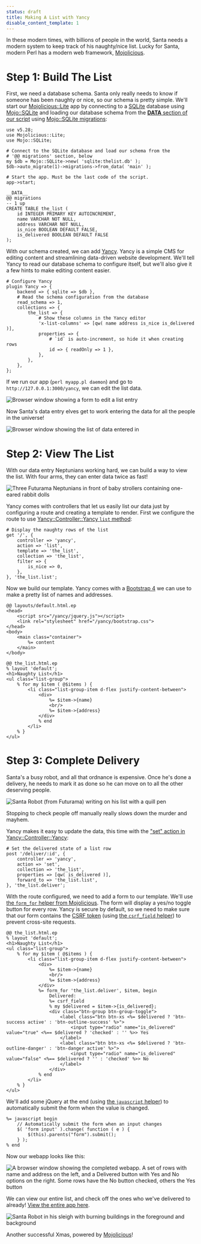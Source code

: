 ```yaml
---
status: draft
title: Making A List with Yancy
disable_content_template: 1
---
```


In these modern times, with billions of people in the world, Santa needs a
modern system to keep track of his naughty/nice list. Lucky for Santa, modern
Perl has a modern web framework, [Mojolicious](http://mojolicious.org).

# Step 1: Build The List

First, we need a database schema. Santa only really needs to know if someone
has been naughty or nice, so our schema is pretty simple. We'll start our
[Mojolicious::Lite](https://mojolicious.org/perldoc/Mojolicious/Guides/Tutorial)
app by connecting to a [SQLite](http://sqlite.org) database using
[Mojo::SQLite](https://metacpan.org/pod/Mojo::SQLite) and loading our database
schema from the [__DATA__ section of our
script](https://perldoc.perl.org/perldata.html#Special-Literals) using
[Mojo::SQLite migrations](https://metacpan.org/pod/Mojo::SQLite::Migrations):

    use v5.28;
    use Mojolicious::Lite;
    use Mojo::SQLite;

    # Connect to the SQLite database and load our schema from the
    # '@@ migrations' section, below
    my $db = Mojo::SQLite->new( 'sqlite:thelist.db' );
    $db->auto_migrate(1)->migrations->from_data( 'main' );

    # Start the app. Must be the last code of the script.
    app->start;

    __DATA__
    @@ migrations
    -- 1 up
    CREATE TABLE the_list (
        id INTEGER PRIMARY KEY AUTOINCREMENT,
        name VARCHAR NOT NULL,
        address VARCHAR NOT NULL,
        is_nice BOOLEAN DEFAULT FALSE,
        is_delivered BOOLEAN DEFAULT FALSE
    );

With our schema created, we can add
[Yancy](http://metacpan.org/pod/Yancy). Yancy is a simple CMS for
editing content and streamlining data-driven website development. We'll
tell Yancy to read our database schema to configure itself, but we'll
also give it a few hints to make editing content easier.

    # Configure Yancy
    plugin Yancy => {
        backend => { sqlite => $db },
        # Read the schema configuration from the database
        read_schema => 1,
        collections => {
            the_list => {
                # Show these columns in the Yancy editor
                'x-list-columns' => [qw( name address is_nice is_delivered )],
                properties => {
                    # `id` is auto-increment, so hide it when creating rows
                    id => { readOnly => 1 },
                },
            },
        },
    };

If we run our app (`perl myapp.pl daemon`) and go to
`http://127.0.0.1:3000/yancy`, we can edit the list data.

![Browser window showing a form to edit a list
entry](editor-form-screenshot.png)

Now Santa's data entry elves get to work entering the data for all the
people in the universe!

![Browser window showing the list of data entered
in](editor-list-screenshot.png)

# Step 2: View The List

With our data entry Neptunians working hard, we can build a way to view
the list. With four arms, they can enter data twice as fast!

![Three Futurama Neptunians in front of baby strollers containing
one-eared rabbit dolls](neptunians.png)

Yancy comes with controllers that let us easily list our data just by
configuring a route and creating a template to render. First we
configure the route to use [Yancy::Controller::Yancy `list`
method](https://metacpan.org/pod/Yancy::Controller::Yancy#list):

    # Display the naughty rows of the list
    get '/', {
        controller => 'yancy',
        action => 'list',
        template => 'the_list',
        collection => 'the_list',
        filter => {
            is_nice => 0,
        },
    }, 'the_list.list';

Now we build our template. Yancy comes with a [Bootstrap
4](http://getbootstrap.com) we can use to make a pretty list of names
and addresses.

    @@ layouts/default.html.ep
    <head>
        <script src="/yancy/jquery.js"></script>
        <link rel="stylesheet" href="/yancy/bootstrap.css">
    </head>
    <body>
        <main class="container">
            %= content
        </main>
    </body>

    @@ the_list.html.ep
    % layout 'default';
    <h1>Naughty List</h1>
    <ul class="list-group">
        % for my $item ( @$items ) {
            <li class="list-group-item d-flex justify-content-between">
                <div>
                    %= $item->{name}
                    <br/>
                    %= $item->{address}
                </div>
                % end
            </li>
        % }
    </ul>

# Step 3: Complete Delivery

Santa's a busy robot, and all that ordnance is expensive. Once he's done
a delivery, he needs to mark it as done so he can move on to all the
other deserving people.

![Santa Robot (from Futurama) writing on his list with a quill
pen](editing-list.png)

Stopping to check people off manually really slows down the murder and
mayhem.

Yancy makes it easy to update the data, this time with the ["set" action
in Yancy::Controller::Yancy](https://metacpan.org/pod/Yancy::Controller::Yancy#set):

    # Set the delivered state of a list row
    post '/deliver/:id', {
        controller => 'yancy',
        action => 'set',
        collection => 'the_list',
        properties => [qw( is_delivered )],
        forward_to => 'the_list.list',
    }, 'the_list.deliver';

With the route configured, we need to add a form to our template. We'll
use [the `form_for` helper from
Mojolicious](https://mojolicious.org/perldoc/Mojolicious/Plugin/TagHelpers#form_for).
The form will display a yes/no toggle button for every row. Yancy is
secure by default, so we need to make sure that our form contains the
[CSRF token](https://mojolicious.org/perldoc/Mojolicious/Guides/Rendering#Cross-site-request-forgery)
(using [the `csrf_field` helper](https://mojolicious.org/perldoc/Mojolicious/Plugin/TagHelpers#csrf_field))
to prevent cross-site requests.

    @@ the_list.html.ep
    % layout 'default';
    <h1>Naughty List</h1>
    <ul class="list-group">
        % for my $item ( @$items ) {
            <li class="list-group-item d-flex justify-content-between">
                <div>
                    %= $item->{name}
                    <br/>
                    %= $item->{address}
                </div>
                %= form_for 'the_list.deliver', $item, begin
                    Delivered:
                    %= csrf_field
                    % my $delivered = $item->{is_delivered};
                    <div class="btn-group btn-group-toggle">
                        <label class="btn btn-xs <%= $delivered ? 'btn-success active' : 'btn-outline-success' %>">
                            <input type="radio" name="is_delivered" value="true" <%== $delivered ? 'checked' : '' %>> Yes
                        </label>
                        <label class="btn btn-xs <%= $delivered ? 'btn-outline-danger' : 'btn-danger active' %>">
                            <input type="radio" name="is_delivered" value="false" <%== $delivered ? '' : 'checked' %>> No
                        </label>
                    </div>
                % end
            </li>
        % }
    </ul>

We'll add some jQuery at the end (using [the `javascript`
helper](https://mojolicious.org/perldoc/Mojolicious/Plugin/TagHelpers#javascript))
to automatically submit the form when the value is changed.

    %= javascript begin
        // Automatically submit the form when an input changes
        $( 'form input' ).change( function ( e ) {
            $(this).parents("form").submit();
        } );
    % end

Now our webapp looks like this:

![A browser window showing the completed webapp. A set of rows with name
and address on the left, and a Delivered button with Yes and No options
on the right.  Some rows have the No button checked, others the Yes
button](finished-screenshot.png)

We can view our entire list, and check off the ones who we've delivered to already!
[View the entire app here](myapp.pl).

![Santa Robot in his sleigh with burning buildings in the foreground and
background](success.png)

Another successful Xmas, powered by [Mojolicious](http://mojolicious.org)!
